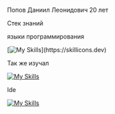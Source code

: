 Попов Даниил Леонидович 20 лет

Стек знаний

языки программирования

[![My Skills](https://skillicons.dev/icons?i=cpp,cmake,qt,visualstudio,)](https://skillicons.dev)

Так же изучал

[![My Skills](https://skillicons.dev/icons?i=js,html,css,php,mysql,cs,github)](https://skillicons.dev)

Ide

[![My Skills](https://skillicons.dev/icons?i=qt,visualstudio,visualstudiocode)](https://skillicons.dev)
